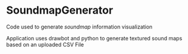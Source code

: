 # SoundmapGenerator
Code used to generate *soundmap* information visualization

Application uses drawbot and python to generate textured sound maps based on an uploaded CSV File
